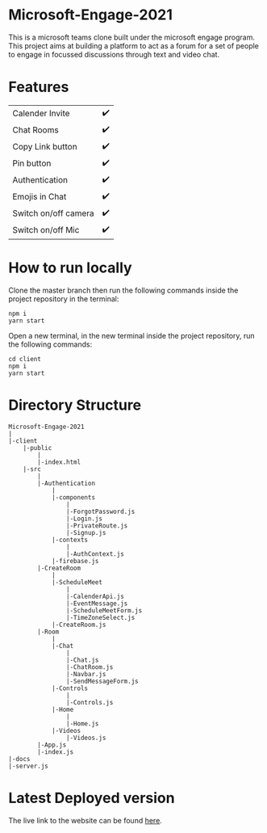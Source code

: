 # Microsoft-Engage-2021
This is a microsoft teams clone built under the microsoft engage program. This project aims at building a platform to act as a forum for a set of people to engage in focussed discussions through text and video chat.

# Features

|                            ||
| -------------------------- | :----------------:|
| Calender Invite            |         ✔️         |
| Chat Rooms                 |         ✔️         |
| Copy Link button           |         ✔️         |
| Pin button                 |         ✔️         |
| Authentication   |         ✔️         |
| Emojis in Chat  |         ✔️         |
| Switch on/off camera       |         ✔️         |
| Switch on/off Mic         |         ✔️         |

# How to run locally
Clone the master branch then run the following commands inside the project repository in the terminal:
```
npm i
yarn start
```
Open a new terminal, in the new terminal inside the project repository, run the following commands:
```
cd client
npm i
yarn start
```

# Directory Structure
```
Microsoft-Engage-2021
|
|-client
    |-public
        |
        |-index.html
    |-src
        |
        |-Authentication
            |
            |-components
                |
                |-ForgotPassword.js
                |-Login.js
                |-PrivateRoute.js
                |-Signup.js
            |-contexts
                |
                |-AuthContext.js
            |-firebase.js
        |-CreateRoom
            |
            |-ScheduleMeet
                |
                |-CalenderApi.js
                |-EventMessage.js
                |-ScheduleMeetForm.js
                |-TimeZoneSelect.js
            |-CreateRoom.js
        |-Room
            |
            |-Chat
                |
                |-Chat.js
                |-ChatRoom.js
                |-Navbar.js
                |-SendMessageForm.js
            |-Controls
                |
                |-Controls.js
            |-Home
                |
                |-Home.js
            |-Videos
                |-Videos.js
        |-App.js
        |-index.js
|-docs
|-server.js
```

# Latest Deployed version
The live link to the website can be found [here](https://krithikagoyalteams.herokuapp.com/).



